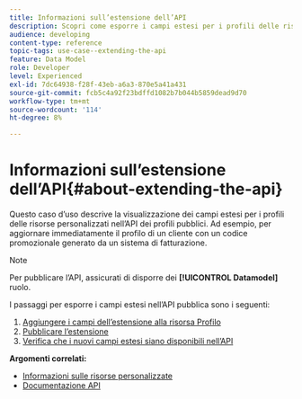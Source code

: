 ```yaml
---
title: Informazioni sull’estensione dell’API
description: Scopri come esporre i campi estesi per i profili delle risorse personalizzati nell’API dei profili pubblici.
audience: developing
content-type: reference
topic-tags: use-case--extending-the-api
feature: Data Model
role: Developer
level: Experienced
exl-id: 7dc64938-f28f-43eb-a6a3-870e5a41a431
source-git-commit: fcb5c4a92f23bdffd1082b7b044b5859dead9d70
workflow-type: tm+mt
source-wordcount: '114'
ht-degree: 8%

---
```


# Informazioni sull’estensione dell’API{#about-extending-the-api}

Questo caso d’uso descrive la visualizzazione dei campi estesi per i profili delle risorse personalizzati nell’API dei profili pubblici. Ad esempio, per aggiornare immediatamente il profilo di un cliente con un codice promozionale generato da un sistema di fatturazione.

>[!NOTE]
>
>Per pubblicare l’API, assicurati di disporre dei **[!UICONTROL Datamodel]** ruolo.

I passaggi per esporre i campi estesi nell’API pubblica sono i seguenti:

1. [Aggiungere i campi dell’estensione alla risorsa Profilo](../../developing/using/step-1--add-extension-fields-to-the-profile-resource.md)
1. [Pubblicare l’estensione](../../developing/using/step-2--publish-the-extension.md)
1. [Verifica che i nuovi campi estesi siano disponibili nell’API](../../developing/using/step-3--verify-the-extension.md)

**Argomenti correlati:**

* [Informazioni sulle risorse personalizzate](../../developing/using/data-model-concepts.md)
* [Documentazione API](../../api/using/get-started-apis.md)
